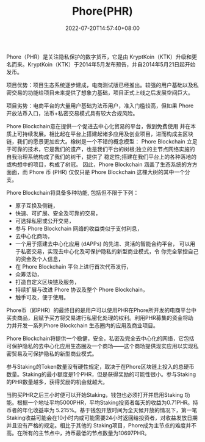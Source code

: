 ﻿---
weight: 
title: "Phore(PHR)"
description: "Phore（PHR）是关注隐私保护的数字货币，它是由 KryptKoin（KTK）升级和更名而来"
date: 2022-07-20T14:57:40+08:00
lastmod: 2022-07-20T14:57:40+08:00
draft: false
authors: ["Simon"]
featuredImage: "phorephr.jpg"
link: "https://phore.io/"
tags: ["数字代币","Phore(PHR)"]
categories: ["navigation"]
navigation: ["数字代币"]
lightgallery: true
toc: true
pinned: false
recommend: false
recommend1: false
---
Phore（PHR）是关注隐私保护的数字货币，它是由 KryptKoin（KTK）升级和更名而来。KryptKoin（KTK）于2014年5月发布预告，并自2014年5月21日起开始发币。

项目优势：项目生态系统逐步建成，电商测试版已经推出。较强的用户基础以及私密交易的功能给项目未来提供了想象力基础，项目正式上线之后发展空间巨大。

项目劣势：电商平台的大量用户基础为法币用户，准入门槛较高，但如果 Phore 开放法币入口，法币+私密交易模式具有较大合规风险。

Phore Blockchain意在提供一个促进去中心化贸易的平台，做到免费使用 并在本质上可持续发展。相比起在平台上搭建起诸多应用及创业项目，进而构成主区块链，我们的愿景更加宏大。橡树是一个不错的概念模型： Phore Blockchain 立足于可靠的技术，它是我们的遗产，也是我们平台的树根;独立的主节点网络实施的自我治理系统构成了我们的树干，提供了 稳定性;搭建在我们平台上的各种落地的或构想中的项目，构成了树冠。 因此，Phore Blockchain 涵盖了生态系统的方方面面，而 Phore 币 (PHR) 仅仅只是 Phore Blockchain 这棵大树的其中一个分支。

Phore Blockchain将具备多种功能, 包括但不限于下列：

- 原子互换及侧链，
- 快速、可扩展、安全及可靠的交易，
- 可选择私密或公开交易，
- 参与 Phore Blockchain 网络的收益类似于支付利息，
- 去中心化商场，
- 一个用于搭建去中心化应用 (dAPPs) 的先进、灵活的智能合约平台， 可以用于私密交易，实现去中心化及可保护隐私的新型商业模式，令 你完全掌控自己的资金及个人信息，
- 在 Phore Blockchain 平台上进行首次代币发行，
- 众筹活动，
- 打造自定义区块链及服务，
- 持续扩展与改进 Phore 协议及整个 Phore Blockchain，
- 触手可及，便于使用。

Phore币（即PHR）的最终目的是用户可以使用PHR在Phore所开发的电商平台中买卖商品，且赋予买方将交易进行私密化处理的权利。利用PHR募集的资金将助力并开发一系列Phore Blockchain 生态圈内的应用及商业项目。

Phore Blockchain将提供一个稳健，安全，私密及完全去中心化的网络，它包括可保护隐私的去中心化应用生态圈及一个商场——这个商场提供现实应用以实现私密贸易及可保护隐私的新型商业模式。

参与Staking的Token数量没有硬性规定，取决于在Phore区块链上投入的总硬币数量。Staking的最小额度是1个PHR，但是获得奖励的可能性很小。参与Staking的PHR数量越多，获得奖励的机会就越大。

当购买PHR之后三小时便可以开始Staking，钱包也必须打开并启用Staking 功能。根据一个地址平均5000PHR，平均Staking投资者每天的收益为0.71PHR。持币者的年化收益率为 5.215%。基于钱包开放时间为全天候开放的情况下，第一笔Staking收益可能会在10小时内或可能需要24小时返回给投资者，对收益发放日期并且没有严格的规定。相比于其他的 Staking项目，Phore成为主节点的难度并不高。在所有的主节点中，持币最低的节点数量为10697PHR。